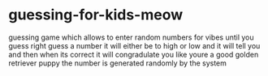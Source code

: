 # guessing-for-kids-meow
guessing game which allows to enter random numbers for vibes until you guess right
guess a number it will either be to high or low and it will tell you and then when its correct it will congradulate you like youre a good golden retriever puppy
the number is generated randomly by the system
